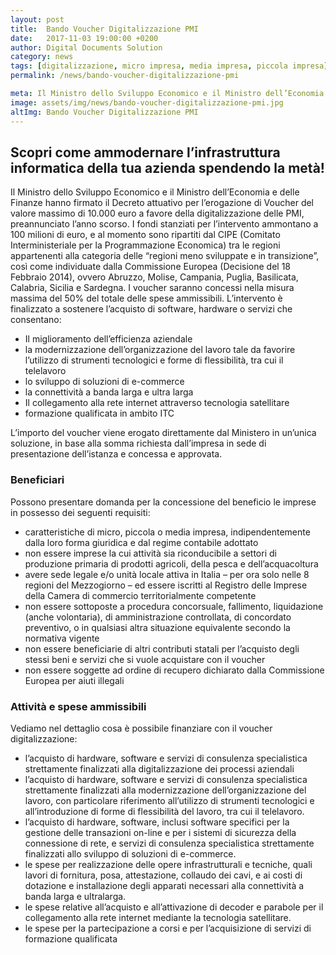 ```yaml
---
layout: post
title:  Bando Voucher Digitalizzazione PMI
date:   2017-11-03 19:00:00 +0200
author: Digital Documents Solution
category: news
tags: [digitalizzazione, micro impresa, media impresa, piccola impresa]
permalink: /news/bando-voucher-digitalizzazione-pmi

meta: Il Ministro dello Sviluppo Economico e il Ministro dell’Economia e delle Finanze hanno firmato il Decreto attuativo per l’erogazione di Voucher del valore massimo di 10.000 euro a favore della digitalizzazione delle PMI, preannunciato l’anno scorso. 
image: assets/img/news/bando-voucher-digitalizzazione-pmi.jpg
altImg: Bando Voucher Digitalizzazione PMI
---
```

<h2>Scopri come ammodernare l’infrastruttura informatica della tua azienda spendendo la metà!</h2>

<p>
Il Ministro dello Sviluppo Economico e il Ministro dell’Economia e delle Finanze hanno firmato il Decreto attuativo per l’erogazione di Voucher del valore massimo di 10.000 euro a favore della digitalizzazione delle PMI, preannunciato l’anno scorso. I fondi stanziati per l’intervento ammontano a 100 milioni di euro, e al momento sono ripartiti dal CIPE (Comitato Interministeriale per la Programmazione Economica) tra le regioni appartenenti alla categoria delle “regioni meno sviluppate e in transizione”, così come individuate dalla Commissione Europea (Decisione del 18 Febbraio 2014), ovvero Abruzzo, Molise, Campania, Puglia, Basilicata, Calabria, Sicilia e Sardegna. I voucher saranno concessi nella misura massima del 50% del totale delle spese ammissibili.
L’intervento è finalizzato a sostenere l’acquisto di software, hardware o servizi che consentano:
</p>

<ul>
<li>Il miglioramento dell’efficienza aziendale</li>
<li>la modernizzazione dell’organizzazione del lavoro tale da favorire l’utilizzo di strumenti tecnologici e forme di flessibilità, tra cui il telelavoro</li>
<li>lo sviluppo di soluzioni di e-commerce</li>
<li>la connettività a banda larga e ultra larga</li>
<li>Il collegamento alla rete internet attraverso tecnologia satellitare</li>
<li>formazione qualificata in ambito ITC</li>
</ul>

<p>
L’importo del voucher viene erogato direttamente dal Ministero in un’unica soluzione, in base alla somma richiesta dall’impresa in sede di presentazione dell’istanza e concessa e approvata.
</p>

<h3>Beneficiari</h3>
Possono presentare domanda per la concessione del beneficio le imprese in possesso dei seguenti requisiti:
<ul>
    <li>caratteristiche di micro, piccola o media impresa, indipendentemente dalla loro forma giuridica e dal regime contabile adottato</li>
    <li>non essere imprese la cui attività sia riconducibile a settori di produzione primaria di prodotti agricoli, della pesca e dell’acquacoltura</li>
    <li>avere sede legale e/o unità locale attiva in Italia – per ora solo nelle 8 regioni del Mezzogiorno – ed essere iscritti al Registro delle Imprese della Camera di commercio territorialmente competente</li>
    <li>non essere sottoposte a procedura concorsuale, fallimento, liquidazione (anche volontaria), di amministrazione controllata, di concordato preventivo, o in qualsiasi altra situazione equivalente secondo la normativa vigente</li>
    <li>non essere beneficiarie di altri contributi statali per l’acquisto degli stessi beni e servizi che si vuole acquistare con il voucher</li>
    <li>non essere soggette ad ordine di recupero dichiarato dalla Commissione Europea per aiuti illegali</li>
</ul>


<h3>Attività e spese ammissibili</h3>
Vediamo nel dettaglio cosa è possibile finanziare con il voucher digitalizzazione:
<ul>
    <li>l’acquisto di hardware, software e servizi di consulenza specialistica strettamente finalizzati alla digitalizzazione dei processi aziendali</li>
    <li>l’acquisto di hardware, software e servizi di consulenza specialistica strettamente finalizzati alla modernizzazione dell’organizzazione del lavoro, con particolare riferimento all’utilizzo di strumenti tecnologici e all’introduzione di forme di flessibilità del lavoro, tra cui il telelavoro.</li>
    <li>l’acquisto di hardware, software, inclusi software specifici per la gestione delle transazioni on-line e per i sistemi di sicurezza della connessione di rete, e servizi di consulenza specialistica strettamente finalizzati allo sviluppo di soluzioni di e-commerce.</li>
    <li>le spese per realizzazione delle opere infrastrutturali e tecniche, quali lavori di fornitura, posa, attestazione, collaudo dei cavi, e ai costi di dotazione e installazione degli apparati necessari alla connettività a banda larga e ultralarga.</li>
    <li>le spese relative all’acquisto e all’attivazione di decoder e parabole per il collegamento alla rete internet mediante la tecnologia satellitare.</li>
    <li>le spese per la partecipazione a corsi e per l’acquisizione di servizi di formazione qualificata</li>
</ul>



